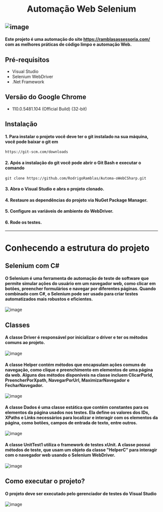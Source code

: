 <h1 align="center">  Automação Web Selenium </h1>

## ![image](https://user-images.githubusercontent.com/50155338/227587087-4a8f23f6-50d4-4bac-b281-e346842215a3.png)


#### Este projeto é uma automação do site https://ramblasassessoria.com/ com as melhores práticas de código limpo e automação Web.

## Pré-requisitos
* Visual Studio
* Selenium WebDriver
* .Net Framework

## Versão do Google Chrome
  * 110.0.5481.104 (Official Build) (32-bit)
  
## Instalação
#### 1. Para instalar o projeto você deve ter o git instalado na sua máquina, você pode baixar o git em 
```
https://git-scm.com/downloads
```
#### 2. Após a instalação do git você pode abrir o Git Bash e executar o comando
```
git clone https://github.com/RodrigoRamblas/Automa-oWebCSharp.git
```
#### 3. Abra o Visual Studio e abra o projeto clonado.
#### 4. Restaure as dependências do projeto via NuGet Package Manager.
#### 5. Configure as variáveis de ambiente do WebDriver.
#### 6. Rode os testes.

---------------------------------------------------------------------------------------------------------------------

# Conhecendo a estrutura do projeto

## Selenium com C#
#### O Selenium é uma ferramenta de automação de teste de software que permite simular ações do usuário em um navegador web, como clicar em botões, preencher formulários e navegar por diferentes páginas. Quando combinado com C#, o Selenium pode ser usado para criar testes automatizados mais robustos e eficientes.
![image](https://user-images.githubusercontent.com/50155338/227555008-9d534180-bfc1-4b33-b1b3-134b0f1bec7e.png)

## Classes
#### A classe Driver é responsável por inicializar o driver e ter os métodos comuns ao projeto.
![image](https://user-images.githubusercontent.com/50155338/227552430-6111ba61-23b8-4aa0-9655-636adc65c257.png)
#### A classe Helper contém métodos que encapsulam ações comuns de navegação, como clique e preenchimento em elementos de uma página da web. Alguns dos métodos disponíveis na classe incluem ClicarPorId, PreencherPorXpath, NavegarPorUrl, MaximizarNavegador e FecharNavegador.
![image](https://user-images.githubusercontent.com/50155338/227553090-f5b92aa6-8740-4485-91ee-b583ffbb2793.png)
#### A classe Dados é uma classe estática que contém constantes para os elementos da página usados nos testes. Ela define os valores dos IDs, XPaths e Links necessários para localizar e interagir com os elementos da página, como botões, campos de entrada de texto, entre outros.
![image](https://user-images.githubusercontent.com/50155338/227553408-d648f5d9-f93c-4203-98d4-3ad446324c49.png)
#### A classe UnitTest1 utiliza o framework de testes xUnit. A classe possui métodos de teste, que usam um objeto da classe "HelperC" para interagir com o navegador web usando o Selenium WebDriver.
![image](https://user-images.githubusercontent.com/50155338/227553650-9f2da7b2-0268-4cd2-961b-257b789105ee.png)

## Como executar o projeto?
#### O projeto deve ser executado pelo gerenciador de testes do Visual Studio
![image](https://user-images.githubusercontent.com/50155338/227557318-976d524d-c7db-4bb1-b872-9a38efffcda9.png)

